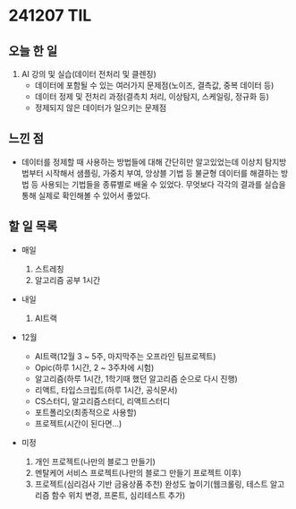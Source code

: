 # 241207 TIL

## 오늘 한 일
1. AI 강의 및 실습(데이터 전처리 및 클렌징)
    - 데이터에 포함될 수 있는 여러가지 문제점(노이즈, 결측값, 중복 데이터 등)
    - 데이터 정제 및 전처리 과정(결측치 처리, 이상탐지, 스케일링, 정규화 등)
    - 정제되지 않은 데이터가 일으키는 문제점

## 느낀 점
- 데이터를 정제할 때 사용하는 방법들에 대해 간단히만 알고있었는데 이상치 탐지방법부터 시작해서 샘플링, 가중치 부여, 앙상블 기법 등 불균형 데이터를 해결하는 방법 등 사용되는 기법들을 종류별로 배울 수 있었다. 무엇보다 각각의 결과를 실습을 통해 실제로 확인해볼 수 있어서 좋았다.

## 할 일 목록
  - 매일
    1. 스트레칭
    2. 알고리즘 공부 1시간

  - 내일
    1. AI트랙
  
  - 12월
    - AI트랙(12월 3 ~ 5주, 마지막주는 오프라인 팀프로젝트)
    - Opic(하루 1시간, 2 ~ 3주차에 시험)
    - 알고리즘(하루 1시간, 1학기때 했던 알고리즘 순으로 다시 진행)
    - 리액트, 타입스크립트(하루 1시간, 공식문서)
    - CS스터디, 알고리즘스터디, 리액트스터디
    - 포트폴리오(최종적으로 사용할)
    - 프로젝트(시간이 된다면...)

  - 미정
    1. 개인 프로젝트(나만의 블로그 만들기)
    2. 멘탈케어 서비스 프로젝트(나만의 블로그 만들기 프로젝트 이후)
    3. 프로젝트(심리검사 기반 금융상품 추천) 완성도 높이기(웹크롤링, 테스트 알고리즘 함수 위치 변경, 프론트, 심리테스트 추가)